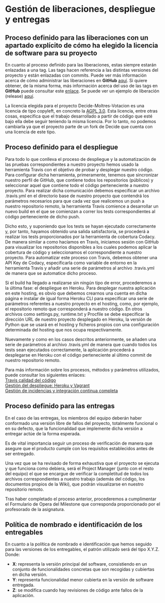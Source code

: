 # Gestión de liberaciones, despliegue y entregas

## Proceso definido para las liberaciones con un apartado explícito de cómo ha elegido la licencia de software para su proyecto

En cuanto al proceso definido para las liberaciones, estas siempre estarán enlazadas a una tag. Las tags hacen referencia a las distintas versiones del proyecto y están enlazadas con commits. Puede ver más información acerca de cómo administrar las liberaciones en **GitHub** [aquí](https://help.github.com/articles/creating-releases/). Si quiere obtener, de la misma forma, más información acerca del uso de las tags en **GitHub** puede consultar este [enlace](https://developer.github.com/v3/git/tags/).
Se puede ver un ejemplo de liberación (release) [aquí](https://github.com/decide-moltres/decide-votacion/releases/tag/v1.1).

La licencia elegida para el proyecto Decide-Moltres-Votacion es una licencia de tipo copyleft, en concreto la 
[AGPL 3.0](https://www.gnu.org/licenses/agpl-3.0.en.html). Esta licencia, entre otras cosas, especifica que el trabajo 
desarrollado a partir de código que esté bajo ella debe seguir teniendo la misma licencia. Por lo tanto, no podemos 
cambiarla ya que el proyecto parte de un fork de Decide que cuenta con una licencia de este tipo.

## Proceso definido para el despliegue
Para todo lo que conlleva el proceso de despliegue y la automatización de las pruebas correspondientes a nuestro proyecto hemos usado la herramienta Travis con el objetivo de probar y desplegar nuestro código. Para configurar dicha herramienta, primeramente, tenemos que sincronizar nuestro perfil de GitHub, que contiene todos los repositorios (públicos) y seleccionar aquel que contiene todo el código perteneciente a nuestro proyecto. Para realizar dicha comunicación debemos especificar un archivo .travis.yml en el directorio base de nuestro proyecto que contendrá los parámetros necesarios para que cada vez que realicemos un push a nuestro repositorio remoto, la herramienta Travis comience a desarrollar un nuevo build en el que se comienzan a correr los tests correspondientes al código perteneciente de dicho push.

Dicho esto, y suponiendo que los tests se hayan ejecutado correctamente y, por tanto, hayamos obtenido una salida satisfactoria, se procederá a realizar los tests proporcionados por la herramienta de cobertura Codacy. De manera similar a como hacíamos en Travis, iniciamos sesión con GitHub para visualizar los repositorios disponibles a los cuales podemos aplicar la cobertura de código y seleccionamos el correspondiente a nuestro proyecto. Para automatizar este proceso con Travis, debemos obtener una API Key de Codacy, especificarla como variable de entorno en la herramienta Travis y añadir una serie de parámetros al archivo .travis.yml de manera que se automatice dicho proceso.

Si el build ha llegado a realizarse sin ningún tipo de error, procederemos a la última fase: el despliegue en Heroku.
Para desplegar nuestra aplicación en este hosting, es obvio que debemos crearnos una cuenta en dicha página e instalar de igual forma Heroku CLI para especificar una serie de parámetros referentes a nuestro proyecto en el hosting, como, por ejemplo, el repositorio remoto que corresponderá a nuestro código. En otros archivos como settings.py, runtime.txt y Procfile se debe especificar la dirección URL de nuestro proyecto desplegado en Heroku, la versión de Python que se usará en el hosting y ficheros propios con una configuración determinada del hosting que nos ocupa respectivamente.

Nuevamente y como en los casos descritos anteriormente, se añaden una serie de parámetros al archivo .travis.yml de manera que cuando todos los tests sean ejecutados correctamente, la aplicación procederá a desplegarse en Heroku con el código perteneciente al último commit de nuestro repositorio remoto.

Para más información sobre los procesos, métodos y parámetros utilizados, puede consultar los siguientes enlaces: <br>
[Travis calidad del código](https://1984.lsi.us.es/wiki-egc/index.php/Travis_calidad_de_c%C3%B3digo) <br>
[Gestión del despliegue: Heroku y Vagrant](https://1984.lsi.us.es/wiki-egc/index.php/Gesti%C3%B3n_del_despliegue:_Heroku_y_Vagrant) <br>
[Gestión de incidencias y integración continua completa](https://1984.lsi.us.es/wiki-egc/index.php/Gesti%C3%B3n_de_incidencias_y_integraci%C3%B3n_continua_completa)

## Proceso definido para las entregas
En el caso de las entregas, los miembros del equipo deberán haber conformado una versión libre de fallos del proyecto, totalmente funcional o en su defecto, que la funcionalidad que implemente dicha versión a entregar actúe de la forma esperada.

Es de vital importancia seguir un proceso de verificación de manera que asegure que el producto cumple con los requisitos establecidos antes de ser entregado.

Una vez que se ha revisado de forma exhaustiva que el proyecto se ejecuta y que funciona como debiera, será el Project Manager (junto con el resto del equipo) el que se encargue de verificar la completitud de todos los archivos correspondientes a nuestro trabajo (además del código, los documentos propios de la Wiki), que podrán visualizarse en nuestro repositorio remoto.

Tras haber completado el proceso anterior, procederemos a cumplimentar el Formulario de Opera del Milestone que corresponda proporcionado por el profesorado de la asignatura.



## Política de nombrado e identificación de los entregables

En cuanto a la política de nombrado e identificación que hemos seguido para las versiones de los entregables, el patrón utilizado será del tipo X.Y.Z. Donde:

* **X**: representa la versión principal del software, consistiendo en un conjunto de funcionalidades concretas que son recogidas y cubiertas en dicha versión.
* **Y**: representa funcionalidad menor cubierta en la versión de software entregada.
* **Z**: se modifica cuando hay revisiones de código ante fallos de la aplicación.
